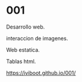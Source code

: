 # 001

Desarrollo web.

interaccion de imagenes.

Web estatica.

Tablas html.

https://iviboot.github.io/001/


